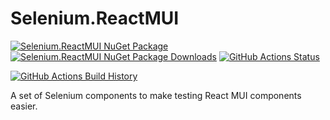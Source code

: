 # Selenium.ReactMUI

[![Selenium.ReactMUI NuGet Package](https://img.shields.io/nuget/v/Selenium.ReactMUI.svg)](https://www.nuget.org/packages/Selenium.ReactMUI/) [![Selenium.ReactMUI NuGet Package Downloads](https://img.shields.io/nuget/dt/Selenium.ReactMUI)](https://www.nuget.org/packages/Selenium.ReactMUI) [![GitHub Actions Status](https://github.com/tiberriver256/Selenium.ReactMUI/workflows/Build/badge.svg?branch=main)](https://github.com/tiberriver256/Selenium.ReactMUI/actions)

[![GitHub Actions Build History](https://buildstats.info/github/chart/tiberriver256/Selenium.ReactMUI?branch=main&includeBuildsFromPullRequest=false)](https://github.com/tiberriver256/Selenium.ReactMUI/actions)


A set of Selenium components to make testing React MUI components easier.
